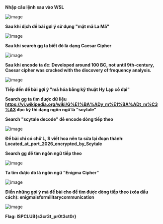 __Nhập câu lệnh sau vào WSL__

![image](https://user-images.githubusercontent.com/86923385/136168946-447641a7-628c-4b70-b85c-1609add9ecdc.png)


__Sau khi dịch đề bài gợi ý sử dụng "mật mã La Mã"__

![image](https://user-images.githubusercontent.com/86923385/136169223-7e255b13-d465-4bf1-a85b-84e811bb6be5.png)


__Sau khi search gg ta biết đó là dạng Caesar Cipher__

![image](https://user-images.githubusercontent.com/86923385/136169397-83484233-1dc8-46ae-88de-a037192080d6.png)


__Sau khi encode ta đc: Developed around 100 BC, not until 9th-century, Caesar cipher was cracked with the discovery of frequency analysis.__


![image](https://user-images.githubusercontent.com/86923385/136169551-9aa2dc7d-5b6c-4082-aa48-8f64831c2e6c.png)


__Tiếp đến đề bài gợi ý "mã hóa bằng kỹ thuật Hy Lạp cổ đại"__

__Search gg ta tìm được dữ liệu https://vi.wikipedia.org/wiki/G%E1%BA%ADy_m%E1%BA%ADt_m%C3%A3 đọc kỹ thì dạng ngôn ngữ là "scytale"__

__Search "scytale decode" để encode dòng tiếp theo__

![image](https://user-images.githubusercontent.com/86923385/136169986-3c7d6211-ac1e-4501-8d10-21fee79f25dd.png)


__Đề bài chỉ có chữ L, S viết hoa nên ta sửa lại đoạn thành: Located_at_port_2026_encrypted_by_Scytale__

__Search gg để tìm ngôn ngữ tiếp theo__

![image](https://user-images.githubusercontent.com/86923385/136170505-3f0b10ff-2657-4928-9132-da86d25b1972.png)

__Ta tìm được đó là ngôn ngữ "Enigma Cipher"__

![image](https://user-images.githubusercontent.com/86923385/136170616-88c86956-ae2e-4510-b197-26c80274fa1b.png)

__Điền những gợi ý mà đề bài cho để tìm được dòng tiếp theo (xóa dấu cách): enigmaisformilitarycommunication__


![image](https://user-images.githubusercontent.com/86923385/136170845-869b2dc9-8e8d-41a5-8894-c8b7b156a862.png)

__Flag: ISPCLUB{s3cr3t_pr0t3ct0r}__
